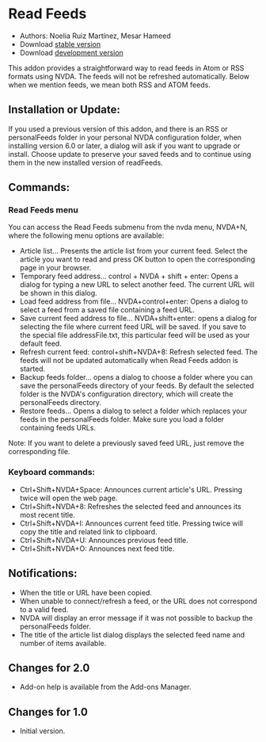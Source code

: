 # Read Feeds #

* Authors: Noelia Ruiz Martínez, Mesar Hameed
* Download [stable version][2]
* Download [development version][1]

This addon provides a straightforward  way to read feeds in Atom or RSS formats using NVDA. 
The feeds will not be refreshed automatically.
Below when we mention feeds, we mean both RSS and ATOM feeds.

## Installation or Update: ##

If you used a previous version of this addon, and there is an RSS or personalFeeds folder in your personal NVDA configuration folder, 
when installing version 6.0 or later, a dialog will ask if you want to upgrade or install.
Choose update to preserve your saved feeds and to continue using them in the new installed version of readFeeds. 

## Commands: ##

### Read Feeds menu ###

You can access the Read Feeds submenu from the nvda menu, NVDA+N, where the following menu options are available:

- Article list...
Presents the article list from your current feed. Select the article you want to read and press OK button to open the corresponding page in your browser.
- Temporary feed address... control + NVDA + shift + enter:
Opens a dialog for typing a new URL to select another feed. The current URL will be shown in this dialog.
- Load feed address from file... NVDA+control+enter:
Opens a dialog to select a feed from a saved file containing a feed URL.
- Save current feed address to file... NVDA+shift+enter:
opens a dialog for selecting the file where current feed URL will be saved.
If you save to the special file addressFile.txt, this particular feed will be used as your default feed.
- Refresh current feed: control+shift+NVDA+8:
Refresh selected feed. The feeds will not be updated automatically when Read Feeds addon is started.
- Backup feeds folder...
opens a dialog to choose a folder where you can save the personalFeeds directory of your feeds. By default the selected folder is the NVDA's configuration directory, which will create the personalFeeds directory.
- Restore feeds...
Opens a dialog to select a folder which replaces your feeds in the personalFeeds folder. Make sure you load a folder containing feeds URLs.

Note: If you want to delete a previously saved feed URL, just remove the corresponding file.

### Keyboard commands: ###

- Ctrl+Shift+NVDA+Space:
Announces current article's URL. Pressing twice will open the web page.
- Ctrl+Shift+NVDA+8:
Refreshes the selected feed and announces its most recent title.
- Ctrl+Shift+NVDA+I:
Announces current feed title. Pressing twice will copy the title and related link to clipboard.
- Ctrl+Shift+NVDA+U:
Announces previous feed title.
- Ctrl+Shift+NVDA+O:
Announces next feed title.

## Notifications: ##

- When the title or URL have been copied.
- When unable to connect/refresh a feed, or the URL does not correspond to a valid feed.
- NVDA will display an error message if it was not possible to backup the personalFeeds folder.
- The title of the article list dialog displays the selected feed name and number of items available.

## Changes for 2.0 ##
*	 Add-on help is available from the Add-ons Manager.

## Changes for 1.0 ##
*	 Initial version.

[1]: http://addons.nvda-project.org/files/get.php?file=rf-dev

[2]: http://addons.nvda-project.org/files/get.php?file=rf

